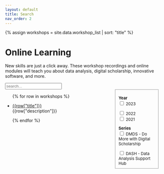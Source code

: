 ```yaml
---
layout: default
title: Search
nav_order: 2
---
```


<!-- https://jekyllrb.com/tutorials/csv-to-table/ -->
<!-- https://github.com/christian-fei/Simple-Jekyll-Search -->

{% assign workshops = site.data.workshop_list 
    | sort: "title" 
%}

# Online Learning

New skills are just a click away. These workshop recordings and online modules will teach you about data analysis, digital scholarship, innovative software, and more.

<div id="search-container">

<input type="text" id="search-inputt" placeholder="search...">

<div style="display:flex">

<div style="width: 70%; padding-right: 1em">
<ul id="results-container">

{% for row in workshops %}
<li>
<p><a href="{{row["url"]}}">{{row["title"]}}</a><br>{{row["description"]}}</p>
</li>
{% endfor %}

</ul>
</div>

<div style="width: 30%; font-size: small">
<fieldset>

<b>Year</b><br>
<input type="checkbox" id="vehicle1" name="vehicle1" value="Bike">
<label for="vehicle1">2023</label><br>

<input type="checkbox" id="vehicle1" name="vehicle1" value="Bike">
<label for="vehicle1">2022</label><br>

<input type="checkbox" id="vehicle1" name="vehicle1" value="Bike">
<label for="vehicle1">2021</label><br>

<b>Series</b><br>
<input type="checkbox" id="vehicle1" name="vehicle1" value="Bike">
<label for="vehicle1">DMDS - Do More with Digital Scholarship</label><br>

<input type="checkbox" id="vehicle1" name="vehicle1" value="Bike">
<label for="vehicle1">DASH - Data Analysis Support Hub</label><br>


</fieldset>
</div>

</div>

</div>

<!-- Script pointing to search-script.js -->
<script src="/assets/js/search-script.js" type="text/javascript"></script>

<!-- Configuration -->
<script>
var sjs = SimpleJekyllSearch({
  searchInput: document.getElementById('search-inputt'),
  resultsContainer: document.getElementById('results-container'),
  json: '/search.json',
  noResultsText: 'No result found!',
  searchResultTemplate: '<li><p><a href="{url}">{title}</a><br>{description}</p></li>'
})
</script>